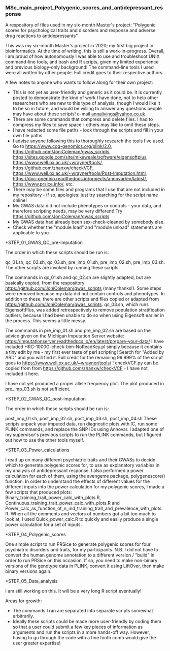 ### MSc_main_project_Polygenic_scores_and_antidepressant_response
A respository of files used in my six-month Master's project: "Polygenic scores for psychological traits and disorders and response and adverse drug reactions to antidepressants"

This was my six-month Master's project in 2020; my first big project in bioinformatics. At the time of writing, this is still a work-in-progress.
Overall, I am proud of how autonomously I was able to use and troubleshoot UNIX command-line tools, and bash and R scripts, given my limited experience and previous biology-only background! 
The command-line tools I used were all written by other people. Full credit goes to their respective authors.

A few notes to anyone who wants to follow along for their own project:

- This is not yet as user-friendly and generic as it could be. It is currently posted to demonstrate the kind of work I have done, not to help other researchers who are new to this type of analysis, though I would like it to be so in future, and would be willing to answer any questions people may have about these scripts! e-mail annalivings@yahoo.co.uk.
- There are some commands that compress and delete files. I had to compress my files to save space - others may like to omit these steps.
- I have redacted some file paths - look through the scripts and fill in your own file paths.
- I advise anyone following this to thoroughly research the tools I've used. Go to https://www.cog-genomics.org/plink/2.0, https://github.com/JoniColeman/gwas_scripts, https://sites.google.com/site/mikeweale/software/eigensoftplus, https://www.well.ox.ac.uk/~wrayner/tools/, https://github.com/zhanxw/checkVCF, https://www.well.ox.ac.uk/~wrayner/tools/Post-Imputation.html, https://doc-openbio.readthedocs.io/projects/annovar/en/latest/, https://www.prsice.info/, etc.
- There may be some files and programs that I use that are not included in my repository - if so, apologies: just try searching for the script name online!
- My GWAS data did not include phenotypes or controls - your data, and therefore scripting needs, may be very different! Try https://github.com/JoniColeman/gwas_scripts
- My GWAS data had already been sex-check-cleaned by somebody else.
- Check whether the "module load" and "module unload" statements are applicable to you.

*STEP_01_GWAS_QC_pre-imputation

The order in which these scripts should be run is:

qc_01.sh, qc_02.sh, qc_03.sh, pre_imp_01.sh, pre_imp_02.sh, pre_imp_03.sh. The other scripts are invoked by running these scripts.

The commands in qc_01.sh and qc_02.sh are slightly adapted, but are basically copied, from the respository https://github.com/JoniColeman/gwas_scripts (many thanks!). Some steps were removed because my data did not contain controls and phenotypes. 
In addition to these, there are other scripts and files copied or adapted from https://github.com/JoniColeman/gwas_scripts.
qc_03.sh, which runs EigensoftPlus, was added retrospectively to remove population stratification outliers, because I had been unable to do so when using Eigensoft earlier in the process. This seems a little messy.

The commands in pre_imp_01.sh and pre_imp_02.sh are based on the advice given on the Michigan Imputation Server website: https://imputationserver.readthedocs.io/en/latest/prepare-your-data/
I have included HRC-1000G-check-bim-NoReadKey.pl simply because it contains a tiny edit by me - my first ever taste of perl scripting! Search for "Added by ARD" and you will find it. Full credit for the remaining 99.999% of the script goes to https://www.well.ox.ac.uk/~wrayner/tools/ !
checkVCF.py can be copied from from https://github.com/zhanxw/checkVCF - I have not included it here.

I have not yet produced a proper allele frequency plot. The plot produced in pre_imp_03.sh is not sufficient.

*STEP_02_GWAS_QC_post-imputation

The order in which these scripts should be run is:

post_imp_01.sh, post_imp_02.sh, post_imp_03.sh, post_imp_04.sh
These scripts unpack your imputed data, run diagnostic plots with IC, run some PLINK commands, and replace the SNP IDs using Annovar. I adapted one of my supervisor's previous scripts to run the PLINK commands, but I figured out how to use the other tools myself.

*STEP_03_Power_calculations

I read up on many different psychiatric traits and their GWASs to decide which to generate polygenic scores for, to use as explanatory variables in my analysis of antidepressant response. I also performed a power calculation for each of them, using the avengeme package, polygenescore() function.
In order to understand the effects of different values for the different inputs into the power calculation for my polygenic scores, I made a few scripts that produced plots: Binary_training_trait_power_calc_with_plots.R, Continuous_training_trait_power_calc_with_plots.R and Power_calc_as_function_of_n_ind_training_trait_and_prevalence_with_plots.R.
When all the comments and vectors of numbers got a bit too much to look at, I used Quick_power_calc.R to quickly and easily produce a single power calculation for a set of inputs.

*STEP_04_Polygenic_scores

One simple script to run PRSice to generate polygenic scores for four psychiatric disorders and traits, for my participants.
N.B. I did not have to convert the human genome annotation to a different version / "build" in order to run PRSice on this occasion. If so, you need to make non-binary versions of the genotype data in PLINK, convert it using LiftOver, then make binary versions again. 

*STEP_05_Data_analysis

I am still working on this. It will be a very long R script eventually!

Areas for growth:
- The commands I ran are separated into separate scripts somewhat arbitrarily.
- Ideally these scripts could be made more user-friendly by coding them so that a user could submit a few key pieces of information as arguments and run the scripts in a more hands-off way. However, having to go through the code with a fine tooth comb would give the user greater expertise!
